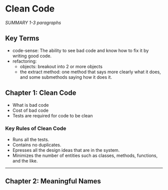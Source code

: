 # Clean Code

_SUMMARY 1-3 paragraphs_

## Key Terms

* code-sense: The ability to see bad code and know how to fix it by writing good code.
* refactoring:
  * objects: breakout into 2 or more objects
  * the extract method: one method that says more clearly what it does, and some submethods saying how it does it.

## Chapter 1: Clean Code

* What is bad code
* Cost of bad code
* Tests are required for code to be clean

### Key Rules of Clean Code

* Runs all the tests.
* Contains no duplicates.
* Epresses all the design ideas that are in the system.
* Minimizes the number of entities such as classes, methods, functions, and the like.

---

## Chapter 2: Meaningful Names

